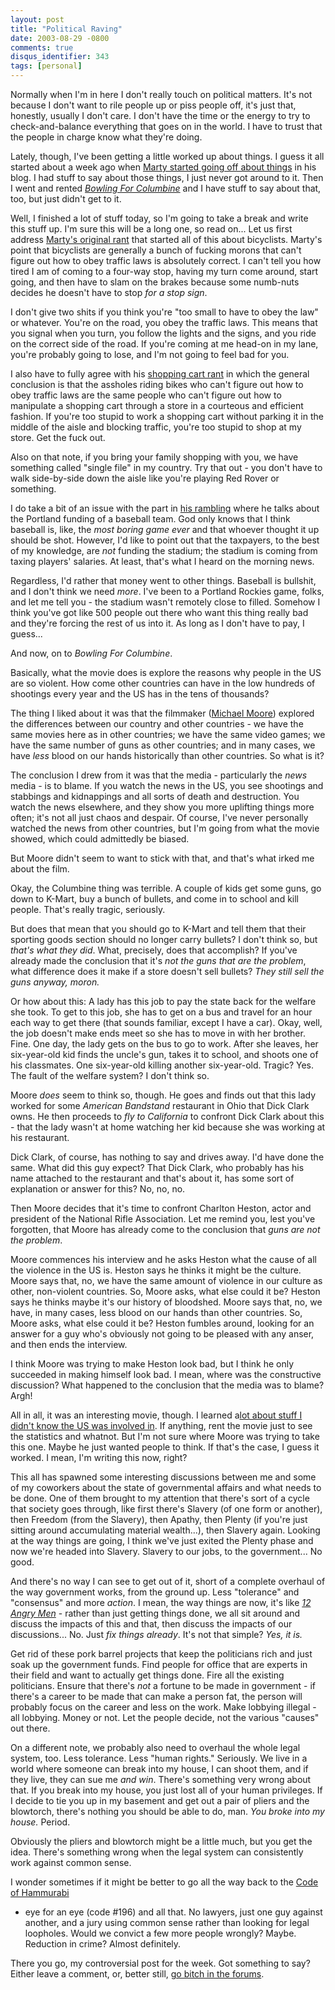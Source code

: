 ```yaml
---
layout: post
title: "Political Raving"
date: 2003-08-29 -0800
comments: true
disqus_identifier: 343
tags: [personal]
---
```

Normally when I'm in here I don't really touch on political matters.
It's not because I don't want to rile people up or piss people off, it's
just that, honestly, usually I don't care. I don't have the time or the
energy to try to check-and-balance everything that goes on in the world.
I have to trust that the people in charge know what they're doing.

 Lately, though, I've been getting a little worked up about things. I
guess it all started about a week ago when [Marty started going off
about things](http://www.mildperil.net/blog/archives/00000030.htm) in
his blog. I had stuff to say about those things, I just never got around
to it. Then I went and rented [*Bowling For
Columbine*](http://www.amazon.com/exec/obidos/ASIN/B00008DDVV/mhsvortex)
and I have stuff to say about that, too, but just didn't get to it.

 Well, I finished a lot of stuff today, so I'm going to take a break and
write this stuff up. I'm sure this will be a long one, so read on...
 Let us first address [Marty's original
rant](http://www.mildperil.net/blog/archives/00000030.htm) that started
all of this about bicyclists. Marty's point that bicyclists are
generally a bunch of fucking morons that can't figure out how to obey
traffic laws is absolutely correct. I can't tell you how tired I am of
coming to a four-way stop, having my turn come around, start going, and
then have to slam on the brakes because some numb-nuts decides he
doesn't have to stop *for a stop sign*.

 I don't give two shits if you think you're "too small to have to obey
the law" or whatever. You're on the road, you obey the traffic laws.
This means that you signal when you turn, you follow the lights and the
signs, and you ride on the correct side of the road. If you're coming at
me head-on in my lane, you're probably going to lose, and I'm not going
to feel bad for you.

 I also have to fully agree with his [shopping cart
rant](http://www.mildperil.net/blog/archives/00000031.htm) in which the
general conclusion is that the assholes riding bikes who can't figure
out how to obey traffic laws are the same people who can't figure out
how to manipulate a shopping cart through a store in a courteous and
efficient fashion. If you're too stupid to work a shopping cart without
parking it in the middle of the aisle and blocking traffic, you're too
stupid to shop at my store. Get the fuck out.

 Also on that note, if you bring your family shopping with you, we have
something called "single file" in my country. Try that out - you don't
have to walk side-by-side down the aisle like you're playing Red Rover
or something.

 I do take a bit of an issue with the part in [his
rambling](http://www.mildperil.net/blog/archives/00000036.htm) where he
talks about the Portland funding of a baseball team. God only knows that
I think baseball is, like, the *most boring game ever* and that whoever
thought it up should be shot. However, I'd like to point out that the
taxpayers, to the best of my knowledge, are *not* funding the stadium;
the stadium is coming from taxing players' salaries. At least, that's
what I heard on the morning news.

 Regardless, I'd rather that money went to other things. Baseball is
bullshit, and I don't think we need *more*. I've been to a Portland
Rockies game, folks, and let me tell you - the stadium wasn't remotely
close to filled. Somehow I think you've got like 500 people out there
who want this thing really bad and they're forcing the rest of us into
it. As long as I don't have to pay, I guess...

 And now, on to *Bowling For Columbine*.

 Basically, what the movie does is explore the reasons why people in the
US are so violent. How come other countries can have in the low hundreds
of shootings every year and the US has in the tens of thousands?

 The thing I liked about it was that the filmmaker ([Michael
Moore](http://www.michaelmoore.com/)) explored the differences between
our country and other countries - we have the same movies here as in
other countries; we have the same video games; we have the same number
of guns as other countries; and in many cases, we have *less* blood on
our hands historically than other countries. So what is it?

 The conclusion I drew from it was that the media - particularly the
*news* media - is to blame. If you watch the news in the US, you see
shootings and stabbings and kidnappings and all sorts of death and
destruction. You watch the news elsewhere, and they show you more
uplifting things more often; it's not all just chaos and despair. Of
course, I've never personally watched the news from other countries, but
I'm going from what the movie showed, which could admittedly be biased.

 But Moore didn't seem to want to stick with that, and that's what irked
me about the film.

 Okay, the Columbine thing was terrible. A couple of kids get some guns,
go down to K-Mart, buy a bunch of bullets, and come in to school and
kill people. That's really tragic, seriously.

 But does that mean that you should go to K-Mart and tell them that
their sporting goods section should no longer carry bullets? I don't
think so, but *that's what they did*. What, precisely, does that
accomplish? If you've already made the conclusion that it's *not the
guns that are the problem*, what difference does it make if a store
doesn't sell bullets? *They still sell the guns anyway, moron.*

 Or how about this: A lady has this job to pay the state back for the
welfare she took. To get to this job, she has to get on a bus and travel
for an hour each way to get there (that sounds familiar, except I have a
car). Okay, well, the job doesn't make ends meet so she has to move in
with her brother. Fine. One day, the lady gets on the bus to go to work.
After she leaves, her six-year-old kid finds the uncle's gun, takes it
to school, and shoots one of his classmates. One six-year-old killing
another six-year-old. Tragic? Yes. The fault of the welfare system? I
don't think so.

 Moore *does* seem to think so, though. He goes and finds out that this
lady worked for some *American Bandstand* restaurant in Ohio that Dick
Clark owns. He then proceeds to *fly to California* to confront Dick
Clark about this - that the lady wasn't at home watching her kid because
she was working at his restaurant.

 Dick Clark, of course, has nothing to say and drives away. I'd have
done the same. What did this guy expect? That Dick Clark, who probably
has his name attached to the restaurant and that's about it, has some
sort of explanation or answer for this? No, no, no.

 Then Moore decides that it's time to confront Charlton Heston, actor
and president of the National Rifle Association. Let me remind you, lest
you've forgotten, that Moore has already come to the conclusion that
*guns are not the problem*.

 Moore commences his interview and he asks Heston what the cause of all
the violence in the US is. Heston says he thinks it might be the
culture. Moore says that, no, we have the same amount of violence in our
culture as other, non-violent countries. So, Moore asks, what else could
it be? Heston says he thinks maybe it's our history of bloodshed. Moore
says that, no, we have, in many cases, less blood on our hands than
other countries. So, Moore asks, what else could it be? Heston fumbles
around, looking for an answer for a guy who's obviously not going to be
pleased with any anser, and then ends the interview.

 I think Moore was trying to make Heston look bad, but I think he only
succeeded in making himself look bad. I mean, where was the constructive
discussion? What happened to the conclusion that the media was to blame?
Argh!

 All in all, it was an interesting movie, though. I learned a[lot about
stuff I didn't know the US was involved
in](http://www.bowlingforcolumbine.com/library/wonderful/index.php). If
anything, rent the movie just to see the statistics and whatnot. But I'm
not sure where Moore was trying to take this one. Maybe he just wanted
people to think. If that's the case, I guess it worked. I mean, I'm
writing this now, right?

 This all has spawned some interesting discussions between me and some
of my coworkers about the state of governmental affairs and what needs
to be done. One of them brought to my attention that there's sort of a
cycle that society goes through, like first there's Slavery (of one form
or another), then Freedom (from the Slavery), then Apathy, then Plenty
(if you're just sitting around accumulating material wealth...), then
Slavery again. Looking at the way things are going, I think we've just
exited the Plenty phase and now we're headed into Slavery. Slavery to
our jobs, to the government... No good.

 And there's no way I can see to get out of it, short of a complete
overhaul of the way government works, from the ground up. Less
"tolerance" and "consensus" and more *action*. I mean, the way things
are now, it's like [*12 Angry
Men*](http://www.amazon.com/exec/obidos/ASIN/B000056HEC/mhsvortex) -
rather than just getting things done, we all sit around and discuss the
impacts of this and that, then discuss the impacts of our discussions...
No. Just *fix things already*. It's not that simple? *Yes, it is.*

 Get rid of these pork barrel projects that keep the politicians rich
and just soak up the government funds. Find people for office that are
experts in their field and want to actually get things done. Fire all
the existing politicians. Ensure that there's *not* a fortune to be made
in government - if there's a career to be made that can make a person
fat, the person will probably focus on the career and less on the work.
Make lobbying illegal - all lobbying. Money or not. Let the people
decide, not the various "causes" out there.

 On a different note, we probably also need to overhaul the whole legal
system, too. Less tolerance. Less "human rights." Seriously. We live in
a world where someone can break into my house, I can shoot them, and if
they live, they can sue me *and win*. There's something very wrong about
that. If you break into my house, you just lost all of your human
privileges. If I decide to tie you up in my basement and get out a pair
of pliers and the blowtorch, there's nothing you should be able to do,
man. *You broke into my house.* Period.

 Obviously the pliers and blowtorch might be a little much, but you get
the idea. There's something wrong when the legal system can consistently
work against common sense.

 I wonder sometimes if it might be better to go all the way back to the
[Code of Hammurabi](http://eawc.evansville.edu/anthology/hammurabi.htm)

- eye for an eye (code \#196) and all that. No lawyers, just one guy
against another, and a jury using common sense rather than looking for
legal loopholes. Would we convict a few more people wrongly? Maybe.
Reduction in crime? Almost definitely.

 There you go, my controversial post for the week. Got something to say?
Either leave a comment, or, better still, [go bitch in the
forums](http://www.mildperil.net/forum/).
